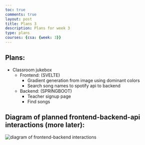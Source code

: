 ```yaml
---
toc: true
comments: true
layout: post
title: Plans 3
description: Plans for week 3
type: plans
courses: {csa: {week: 3}}
---
```

## Plans:
* Classroom jukebox
    - Frontend: (SVELTE)
        * Gradient generation from image using dominant colors
        * Search song names to spotify api to backend
    - Backend: (SPRINGBOOT)
        * Teacher signup page
        * Find songs

## Diagram of planned frontend-backend-api interactions (more later):
![diagram of frontend-backend interactions]({{site.baseurl}}/images/classroomjukebox-frontendbackend.png)